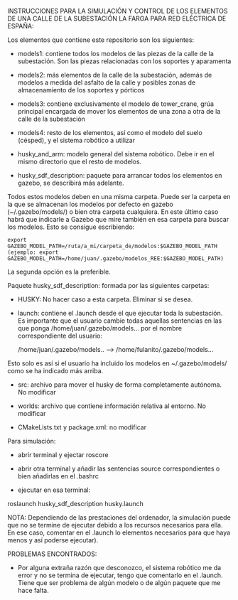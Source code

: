 INSTRUCCIONES PARA LA SIMULACIÓN Y CONTROL DE LOS ELEMENTOS DE UNA CALLE DE LA SUBESTACIÓN LA FARGA PARA RED ELÉCTRICA DE ESPAÑA:

Los elementos que contiene este repositorio son los siguientes:

- models1: contiene todos los modelos de las piezas de la calle de la subestación. Son las piezas relacionadas con los soportes y aparamenta

- models2: más elementos de la calle de la subestación, además de modelos a medida del asfalto de la calle y posibles zonas de almacenamiento de los soportes y pórticos

- models3: contiene exclusivamente el modelo de tower_crane, grúa principal encargada de mover los elementos de una zona a otra de la calle de la subestación

- models4: resto de los elementos, así como el modelo del suelo (césped), y el sistema robótico a utilizar

- husky_and_arm: modelo general del sistema robótico. Debe ir en el mismo directorio que el resto de modelos.

- husky_sdf_description: paquete para arrancar todos los elementos en gazebo, se describirá más adelante.

Todos estos modelos deben en una misma carpeta. Puede ser la carpeta en la que se almacenan los modelos por defecto en gazebo (~/.gazebo/models/) o bien otra carpeta cualquiera. En este último caso habrá que indicarle a Gazebo que mire también en esa carpeta para buscar los modelos. Esto se consigue escribiendo:

	export GAZEBO_MODEL_PATH=/ruta/a_mi/carpeta_de/modelos:$GAZEBO_MODEL_PATH
	(ejemplo: export GAZEBO_MODEL_PATH=/home/juan/.gazebo/modelos_REE:$GAZEBO_MODEL_PATH)

La segunda opción es la preferible.

Paquete husky_sdf_description: formada por las siguientes carpetas:

- HUSKY: No hacer caso a esta carpeta. Eliminar si se desea.

- launch: contiene el .launch desde el que ejecutar toda la subestación. Es importante que el usuario cambie todas aquellas sentencias en las que ponga /home/juan/.gazebo/models... por el nombre correspondiente del usuario:

	/home/juan/.gazebo/models.. --> /home/fulanito/.gazebo/models...

Esto solo es así si el usuario ha incluido los modelos en ~/.gazebo/models/ como se ha indicado más arriba.

- src: archivo para mover el husky de forma completamente autónoma. No modificar

- worlds: archivo que contiene información relativa al entorno. No modificar

- CMakeLists.txt y package.xml: no modificar

Para simulación:

- abrir terminal y ejectar roscore

- abrir otra terminal y añadir las sentencias source correspondientes o bien añadirlas en el .bashrc

- ejecutar en esa terminal:

roslaunch husky_sdf_description husky.launch

NOTA: Dependiendo de las prestaciones del ordenador, la simulación puede que no se termine de ejecutar debido a los recursos necesarios para ella. En ese caso, comentar en el .launch lo elementos necesarios para que haya menos y así poderse ejecutar).

PROBLEMAS ENCONTRADOS:

- Por alguna extraña razón que desconozco, el sistema robótico me da error y no se termina de ejecutar, tengo que comentarlo en el .launch. Tiene que ser problema de algún modelo o de algún paquete que me hace falta.
